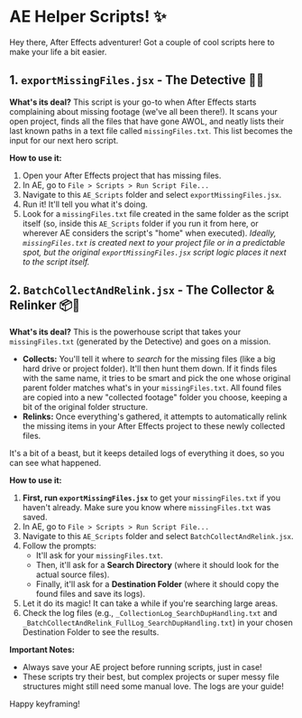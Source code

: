 # AE Helper Scripts! ✨

Hey there, After Effects adventurer! Got a couple of cool scripts here to make your life a bit easier.

## 1. `exportMissingFiles.jsx` - The Detective 🕵️‍♀️

**What's its deal?**
This script is your go-to when After Effects starts complaining about missing footage (we've all been there!). It scans your open project, finds all the files that have gone AWOL, and neatly lists their last known paths in a text file called `missingFiles.txt`. This list becomes the input for our next hero script.

**How to use it:**
1.  Open your After Effects project that has missing files.
2.  In AE, go to `File > Scripts > Run Script File...`
3.  Navigate to this `AE_Scripts` folder and select `exportMissingFiles.jsx`.
4.  Run it! It'll tell you what it's doing.
5.  Look for a `missingFiles.txt` file created in the same folder as the script itself (so, inside this `AE_Scripts` folder if you run it from here, or wherever AE considers the script's "home" when executed). *Ideally, `missingFiles.txt` is created next to your project file or in a predictable spot, but the original `exportMissingFiles.jsx` script logic places it next to the script itself.*

## 2. `BatchCollectAndRelink.jsx` - The Collector & Relinker 📦🔗

**What's its deal?**
This is the powerhouse script that takes your `missingFiles.txt` (generated by the Detective) and goes on a mission.
*   **Collects:** You'll tell it where to *search* for the missing files (like a big hard drive or project folder). It'll then hunt them down. If it finds files with the same name, it tries to be smart and pick the one whose original parent folder matches what's in your `missingFiles.txt`. All found files are copied into a new "collected footage" folder you choose, keeping a bit of the original folder structure.
*   **Relinks:** Once everything's gathered, it attempts to automatically relink the missing items in your After Effects project to these newly collected files.

It's a bit of a beast, but it keeps detailed logs of everything it does, so you can see what happened.

**How to use it:**
1.  **First, run `exportMissingFiles.jsx`** to get your `missingFiles.txt` if you haven't already. Make sure you know where `missingFiles.txt` was saved.
2.  In AE, go to `File > Scripts > Run Script File...`
3.  Navigate to this `AE_Scripts` folder and select `BatchCollectAndRelink.jsx`.
4.  Follow the prompts:
    *   It'll ask for your `missingFiles.txt`.
    *   Then, it'll ask for a **Search Directory** (where it should look for the actual source files).
    *   Finally, it'll ask for a **Destination Folder** (where it should copy the found files and save its logs).
5.  Let it do its magic! It can take a while if you're searching large areas.
6.  Check the log files (e.g., `_CollectionLog_SearchDupHandling.txt` and `_BatchCollectAndRelink_FullLog_SearchDupHandling.txt`) in your chosen Destination Folder to see the results.

**Important Notes:**
*   Always save your AE project before running scripts, just in case!
*   These scripts try their best, but complex projects or super messy file structures might still need some manual love. The logs are your guide!

Happy keyframing! 